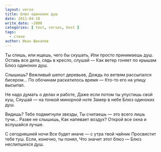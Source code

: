 ```yaml
---
layout: verse
title: Блюз одиноких душ
date: 2011-04-10
write_date: ~2000
categories: [ text, verses, best ]
tags:
  - стихи
author: Иван Шихалев
---
```

Ты спишь,
        или ищешь, чего бы скушать,
Или просто принимаешь душ.
Оставь все дела,
        сядь в кресло,
                слушай —
Как ветер гоняет по крышам
Блюз одиноких душ.

Слышишь?
Вежливый шепот деревьев,
Дождь по ветвям
        рассыпался бисером...
По обочинам
        раскатилось время —
Кто-то его
        на улицу высыпал.

Не надо думать
        о делах и работе,
Даже если
        потом ты упустишь свой куш,
Слушай —
        на тонкой минорной ноте
Замер в небе
Блюз одиноких душ.

Видишь?
Тебе подмигнули звезды,
Ты считаешь —
        это всего лишь тучи...
Разве не слышишь,
Как напевает воздух?
Открой все окна
        и вслушайся лучше.

С сегодняшней ночи
Все будет иначе —
        с утра твой чайник
Просвистит тебе туш.
Если,
        конечно,
                ты понял,
Что значит
        этот блюз —
Блюз неслипшихся душ.
